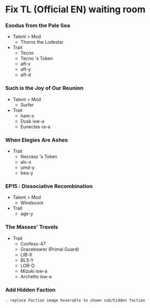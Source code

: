 # Fix TL (Official EN) waiting room
### Exodus from the Pale Sea
- Talent > Mod
    - Thorns the Lodestar
-  Trait
    - Tecno
    - Tecno 's Token
    - aft-x
    - aft-y
    - aft-d

### Such is the Joy of Our Reunion
- Talent > Mod
    - Surfer
- Trait
    - ham-x
    - Dusk isw-a
    - Eunectes ra-a

### When Elegies Are Ashes
- Trait
    - Necrass 's Token
    - alc-x
    - umd-y
    - bea-y

### EP15 : Dissociative Recombination
- Talent > Mod
    - Windscoot
- Trait
    - age-y

### The Masses' Travels
- Trait
    - Confess-47
    - Gracebearer (Primal Guard)
    - LIB-X
    - BLS-Y
    - LOR-D 
    - Mizuki isw-a
    - Archetto isw-a

### Add Hidden Faction
    - replace Faction image hoverable to shown sub/hidden faction